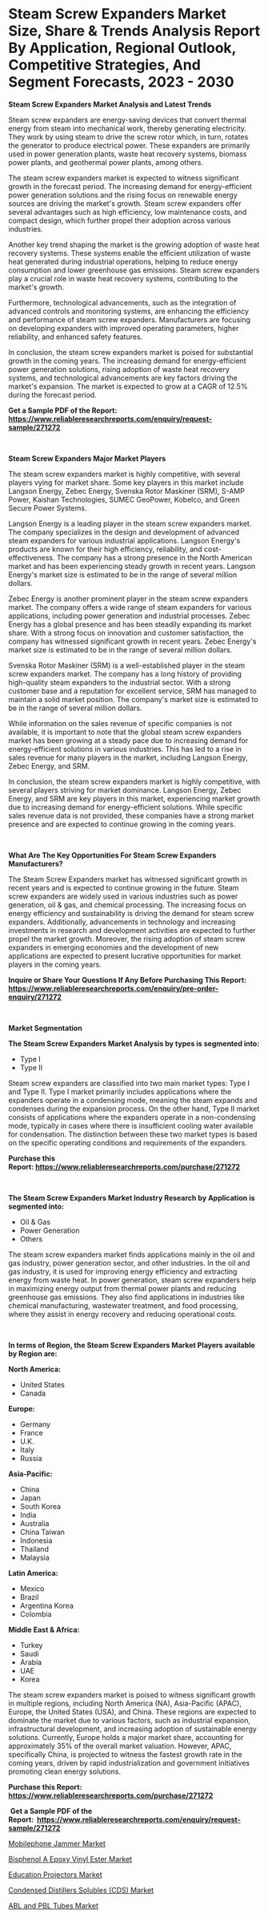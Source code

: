 <p><h1>Steam Screw Expanders Market Size, Share & Trends Analysis Report By Application, Regional Outlook, Competitive Strategies, And Segment Forecasts, 2023 - 2030</h1></p><p><strong>Steam Screw Expanders Market Analysis and Latest Trends</strong></p>
<p><p>Steam screw expanders are energy-saving devices that convert thermal energy from steam into mechanical work, thereby generating electricity. They work by using steam to drive the screw rotor which, in turn, rotates the generator to produce electrical power. These expanders are primarily used in power generation plants, waste heat recovery systems, biomass power plants, and geothermal power plants, among others.</p><p>The steam screw expanders market is expected to witness significant growth in the forecast period. The increasing demand for energy-efficient power generation solutions and the rising focus on renewable energy sources are driving the market's growth. Steam screw expanders offer several advantages such as high efficiency, low maintenance costs, and compact design, which further propel their adoption across various industries.</p><p>Another key trend shaping the market is the growing adoption of waste heat recovery systems. These systems enable the efficient utilization of waste heat generated during industrial operations, helping to reduce energy consumption and lower greenhouse gas emissions. Steam screw expanders play a crucial role in waste heat recovery systems, contributing to the market's growth.</p><p>Furthermore, technological advancements, such as the integration of advanced controls and monitoring systems, are enhancing the efficiency and performance of steam screw expanders. Manufacturers are focusing on developing expanders with improved operating parameters, higher reliability, and enhanced safety features.</p><p>In conclusion, the steam screw expanders market is poised for substantial growth in the coming years. The increasing demand for energy-efficient power generation solutions, rising adoption of waste heat recovery systems, and technological advancements are key factors driving the market's expansion. The market is expected to grow at a CAGR of 12.5% during the forecast period.</p></p>
<p><strong>Get a Sample PDF of the Report:&nbsp; <a href="https://www.reliableresearchreports.com/enquiry/request-sample/271272">https://www.reliableresearchreports.com/enquiry/request-sample/271272</a></strong></p>
<p>&nbsp;</p>
<p><strong>Steam Screw Expanders Major Market Players</strong></p>
<p><p>The steam screw expanders market is highly competitive, with several players vying for market share. Some key players in this market include Langson Energy, Zebec Energy, Svenska Rotor Maskiner (SRM), S-AMP Power, Kaishan Technologies, SUMEC GeoPower, Kobelco, and Green Secure Power Systems.</p><p>Langson Energy is a leading player in the steam screw expanders market. The company specializes in the design and development of advanced steam expanders for various industrial applications. Langson Energy's products are known for their high efficiency, reliability, and cost-effectiveness. The company has a strong presence in the North American market and has been experiencing steady growth in recent years. Langson Energy's market size is estimated to be in the range of several million dollars.</p><p>Zebec Energy is another prominent player in the steam screw expanders market. The company offers a wide range of steam expanders for various applications, including power generation and industrial processes. Zebec Energy has a global presence and has been steadily expanding its market share. With a strong focus on innovation and customer satisfaction, the company has witnessed significant growth in recent years. Zebec Energy's market size is estimated to be in the range of several million dollars.</p><p>Svenska Rotor Maskiner (SRM) is a well-established player in the steam screw expanders market. The company has a long history of providing high-quality steam expanders to the industrial sector. With a strong customer base and a reputation for excellent service, SRM has managed to maintain a solid market position. The company's market size is estimated to be in the range of several million dollars.</p><p>While information on the sales revenue of specific companies is not available, it is important to note that the global steam screw expanders market has been growing at a steady pace due to increasing demand for energy-efficient solutions in various industries. This has led to a rise in sales revenue for many players in the market, including Langson Energy, Zebec Energy, and SRM.</p><p>In conclusion, the steam screw expanders market is highly competitive, with several players striving for market dominance. Langson Energy, Zebec Energy, and SRM are key players in this market, experiencing market growth due to increasing demand for energy-efficient solutions. While specific sales revenue data is not provided, these companies have a strong market presence and are expected to continue growing in the coming years.</p></p>
<p>&nbsp;</p>
<p><strong>What Are The Key Opportunities For Steam Screw Expanders Manufacturers?</strong></p>
<p><p>The Steam Screw Expanders market has witnessed significant growth in recent years and is expected to continue growing in the future. Steam screw expanders are widely used in various industries such as power generation, oil & gas, and chemical processing. The increasing focus on energy efficiency and sustainability is driving the demand for steam screw expanders. Additionally, advancements in technology and increasing investments in research and development activities are expected to further propel the market growth. Moreover, the rising adoption of steam screw expanders in emerging economies and the development of new applications are expected to present lucrative opportunities for market players in the coming years.</p></p>
<p><strong>Inquire or Share Your Questions If Any Before Purchasing This Report: <a href="https://www.reliableresearchreports.com/enquiry/pre-order-enquiry/271272">https://www.reliableresearchreports.com/enquiry/pre-order-enquiry/271272</a></strong></p>
<p>&nbsp;</p>
<p><strong>Market Segmentation</strong></p>
<p><strong>The Steam Screw Expanders Market Analysis by types is segmented into:</strong></p>
<p><ul><li>Type I</li><li>Type II</li></ul></p>
<p><p>Steam screw expanders are classified into two main market types: Type I and Type II. Type I market primarily includes applications where the expanders operate in a condensing mode, meaning the steam expands and condenses during the expansion process. On the other hand, Type II market consists of applications where the expanders operate in a non-condensing mode, typically in cases where there is insufficient cooling water available for condensation. The distinction between these two market types is based on the specific operating conditions and requirements of the expanders.</p></p>
<p><strong>Purchase this Report:&nbsp;<a href="https://www.reliableresearchreports.com/purchase/271272">https://www.reliableresearchreports.com/purchase/271272</a></strong></p>
<p>&nbsp;</p>
<p><strong>The Steam Screw Expanders Market Industry Research by Application is segmented into:</strong></p>
<p><ul><li>Oil & Gas</li><li>Power Generation</li><li>Others</li></ul></p>
<p><p>The steam screw expanders market finds applications mainly in the oil and gas industry, power generation sector, and other industries. In the oil and gas industry, it is used for improving energy efficiency and extracting energy from waste heat. In power generation, steam screw expanders help in maximizing energy output from thermal power plants and reducing greenhouse gas emissions. They also find applications in industries like chemical manufacturing, wastewater treatment, and food processing, where they assist in energy recovery and reducing operational costs.</p></p>
<p>&nbsp;</p>
<p><strong>In terms of Region, the Steam Screw Expanders Market Players available by Region are:</strong></p>
<p>
    <p> <strong> North America: </strong>
        <ul>
            <li>United States</li>
            <li>Canada</li>
        </ul>
        </p> 
    <p> <strong> Europe: </strong>
        <ul>
            <li>Germany</li>
            <li>France</li>
            <li>U.K.</li>
            <li>Italy</li>
            <li>Russia</li>
        </ul>
        </p> 
    <p> <strong> Asia-Pacific: </strong>
        <ul>
            <li>China</li>
            <li>Japan</li>
            <li>South Korea</li>
            <li>India</li>
            <li>Australia</li>
            <li>China Taiwan</li>
            <li>Indonesia</li>
            <li>Thailand</li>
            <li>Malaysia</li>
        </ul>
        </p> 
    <p> <strong> Latin America: </strong>
        <ul>
            <li>Mexico</li>
            <li>Brazil</li>
            <li>Argentina Korea</li>
            <li>Colombia</li>
        </ul>
        </p> 
    <p> <strong> Middle East & Africa: </strong>
        <ul>
            <li>Turkey</li>
            <li>Saudi</li>
            <li>Arabia</li>
            <li>UAE</li>
            <li>Korea</li>
        </ul>
    </p>
    </p>
<p><p>The steam screw expanders market is poised to witness significant growth in multiple regions, including North America (NA), Asia-Pacific (APAC), Europe, the United States (USA), and China. These regions are expected to dominate the market due to various factors, such as industrial expansion, infrastructural development, and increasing adoption of sustainable energy solutions. Currently, Europe holds a major market share, accounting for approximately 35% of the overall market valuation. However, APAC, specifically China, is projected to witness the fastest growth rate in the coming years, driven by rapid industrialization and government initiatives promoting clean energy solutions.</p></p>
<p><strong>Purchase this Report: <a href="https://www.reliableresearchreports.com/purchase/271272">https://www.reliableresearchreports.com/purchase/271272</a></strong></p>
<p>&nbsp;<strong>Get a Sample PDF of the Report:&nbsp;&nbsp;<a href="https://www.reliableresearchreports.com/enquiry/request-sample/271272">https://www.reliableresearchreports.com/enquiry/request-sample/271272</a></strong></p>
<p><strong></strong></p>
<p><p><a href="https://www.linkedin.com/pulse/mobilephone-jammer-market-research-report-unlocks-analysis-u71ze/">Mobilephone Jammer Market</a></p><p><a href="https://github.com/kipkeeva/Market-Research-Report-List-1/blob/main/bisphenol-a-epoxy-vinyl-ester-market.md">Bisphenol A Epoxy Vinyl Ester Market</a></p><p><a href="https://www.linkedin.com/pulse/education-projectors-market-share-amp-new-trends-analysis-136ne/">Education Projectors Market</a></p><p><a href="https://medium.com/@vergiekunze/condensed-distillers-solubles-cds-market-size-reveals-the-best-marketing-channels-in-global-4a145ddc75d5">Condensed Distillers Solubles (CDS) Market</a></p><p><a href="https://medium.com/@lacyquitzon/abl-and-pbl-tubes-market-size-and-market-trends-complete-industry-overview-2023-to-2030-eaeaa201fbe9">ABL and PBL Tubes Market</a></p></p>